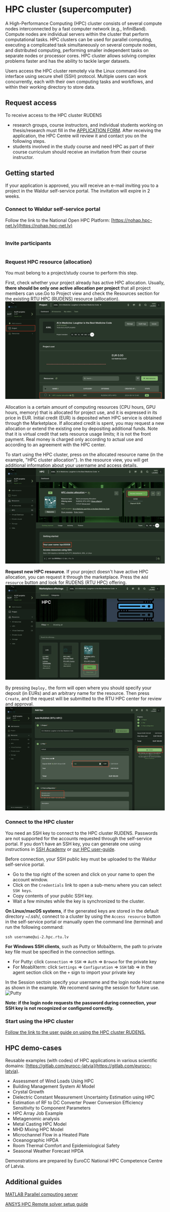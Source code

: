 # HPC cluster (supercomputer)

A High-Performance Computing (HPC) cluster consists of several compute nodes interconnected by a fast computer network (e.g., InfiniBand). Compute nodes are individual servers within the cluster that perform computational tasks. HPC clusters can be used for parallel computing, executing a complicated task simultaneously on several compute nodes, and distributed computing, performing smaller independent tasks on separate nodes or processor cores. HPC cluster allows solving complex problems faster and has the ability to tackle larger datasets.

Users access the HPC cluster remotely via the Linux command-line interface using secure shell (SSH) protocol. Multiple users can work concurrently, each with their own computing tasks and workflows, and within their working directory to store data.

## Request access
To receive access to the HPC cluster RUDENS
- research groups, course instructors, and individual students working on thesis/research must fill in the [APPLICATION FORM](https://docs.google.com/forms/d/e/1FAIpQLSemd1JlJB2lyW0Fal6OA3MM7cmxpqh0GQt145lrzmqqIFQIeA/viewform).  After receiving the application, the HPC Centre will review it and contact you on the following steps.
- students involved in the study course and need HPC as part of their course curriculum should receive an invitation from their course instructor.

## Getting started

If your application is approved, you will receive an e-mail inviting you to a project in the Waldur self-service portal. The invitation will expire in 2 weeks.

### Connect to Waldur self-service portal
Follow the link to the National Open HPC Platform: [https://nohap.hpc-net.lv](https://nohap.hpc-net.lv)

```{include} ./include/waldur_access.md
```
### Invite participants

```{include} ./include/waldur_invite.md
```
### Request HPC resource (allocation)
You must belong to a project/study course to perform this step. 

First, check whether your project already has active HPC allocation. Usually, **there should be only one active allocation per project** that all project members can use.Go to Project view and check the Resources section for the existing RTU HPC (RUDENS) resource (alllocation).  
![HPC resource](images/waldur_project_HPC_1.jpg)

Allocation is a certain amount of computing resources (CPU hours, GPU hours, memory) that is allocated for project use, and it is expressed in its price in EUR. Initial credit (EUR) is deposited when HPC service is obtained through the Marketplace. If allocated credit is spent, you may request a new allocation or extend the existing one by depositing additional funds. Note that it is virtual credit that sets resource usage limits; it is not the front payment. Real money is charged only according to actual use and according to an agreement with the HPC center.

To start using the HPC cluster, press on the allocated resource name (in the example, "HPC cluster allocation"). In the resource view, you will get additional information about your username and access details.
![deploy HPC](images/waldur_project_HPC_4.jpg)

**Request new HPC resource**. If your project doesn't have active HPC allocation, you can request it through the marketplace. Press the `Add resource` button and look for RUDENS (RTU HPC) offering. 
![marketplace HPC](images/waldur_project_HPC_2.jpg)

By pressing `Deploy,` the form will open where you should specify your deposit (in EURs) and an arbitrary name for the resource. Then press `Create`, and the request will be submitted to the RTU HPC center for review and approval.
![deploy HPC](images/waldur_project_HPC_3.jpg)

### Connect to the HPC cluster

You need an SSH key to connect to the HPC cluster RUDENS. Passwords are not supported for the accounts requested through the self-service portal. If you don't have an SSH key, you can generate one using instructions in [SSH Academy](https://www.ssh.com/academy/ssh/keygen) or [our HPC user-guide](https://hpc-guide.rtu.lv/appendix.html#generating-keys-on-windows-using-mobaxterm).

Before connection, your SSH public key must be uploaded to the Waldur self-service portal. 
- Go to the top right of the screen and click on your name to open the account window. 
- Click on the `Credentials` link to open a sub-menu where you can select `SSH keys`. 
- Copy contents of your public SSH key. 
- Wait a few minutes while the key is synchronized to the cluster.

**On Linux/macOS systems**, if the generated keys are stored in the default directory ~/.ssh/, connect to a cluster by using the `Access resource` button in the self-service portal or manually open the command line (terminal) and run the following command:
   ```
   ssh username@ui-2.hpc.rtu.lv
   ```
**For Windows SSH clients**, such as Putty or MobaXterm, the path to private key file must be specified in the connection settings.
 - For Putty: click `Connection` => `SSH` => `Auth` => `Browse` for the private key
 - For MoabXterm: click `Settings` => `Configuration` => `SSH` tab => in the agent section click on the `+` sign to import your private key

In the Session sectoin specify your username and the login node Host name as shown in the example. We recomend saving the session for future use.
![Putty](images/putty_window.png)

**Note: if the login node requests the password during connection, your SSH key is not recognized or configured correctly.**

### Start using the HPC cluster

[Follow the link to the user guide on using the HPC cluster RUDENS.](https://hpc-guide.rtu.lv)

## HPC demo-cases

Reusable examples (with codes) of HPC applications in various scientific domains: [https://gitlab.com/eurocc-latvia](https://gitlab.com/eurocc-latvia).

- Assessment of Wind Loads Using HPC
- Building Management System AI Model
- Crystal Growth
- Dielectric Constant Measurement Uncertainty Estimation using HPC
- Estimation of RF to DC Converter Power Conversion Efficiency Sensitivity to Component Parameters
- HPC Array Job Example
- Metagenomic analysis
- Metal Casting HPC Model
- MHD Mixing HPC Model
- Microchannel Flow in a Heated Plate
- Oceanographic HPDA
- Room Thermal Comfort and Epidemiological Safety
- Seasonal Weather Forecast HPDA

Demonstrations are prepared by EuroCC National HPC Competence Centre of Latvia.

## Additional guides

[MATLAB Parallel computing server](https://hpc.rtu.lv/matlabmdcs-hpc/?lang=en)

[ANSYS HPC Remote solver setup guide](https://hpc-guide.rtu.lv/appendix.html#ansys-remote-solver-manager-rsm)
